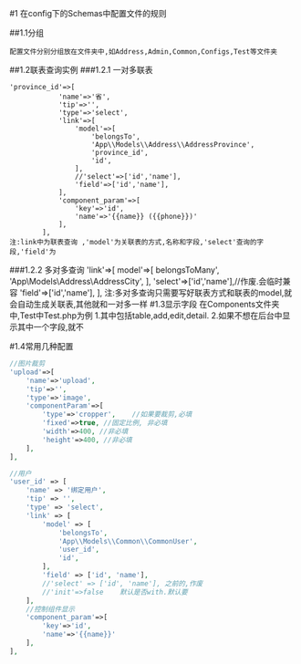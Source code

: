#1 在config下的Schemas中配置文件的规则
    
##1.1分组

    配置文件分别分组放在文件夹中,如Address,Admin,Common,Configs,Test等文件夹

##1.2联表查询实例
   ###1.2.1 一对多联表
   
    'province_id'=>[
                'name'=>'省',
                'tip'=>'',
                'type'=>'select',
                'link'=>[
                    'model'=>[
                        'belongsTo',
                        'App\\Models\\Address\\AddressProvince',
                        'province_id',
                        'id',
                    ],
                    //'select'=>['id','name'],
                    'field'=>['id','name'],
                ],
                'component_param'=>[
                    'key'=>'id',
                    'name'=>'{{name}} ({{phone}})'
                ],
            ],
    注:link中为联表查询 ,'model'为关联表的方式,名称和字段,'select'查询的字段,'field'为
   ###1.2.2 多对多查询
    'link'=>[ 
         model'=>[
              belongsToMany',
              'App\\Models\\Address\\AddressCity',
         ],
         'select'=>['id','name'],//作废.会临时兼容
         'field'=>['id','name'],
    ],
    注:多对多查询只需要写好联表方式和联表的model,就会自动生成关联表,其他就和一对多一样
#1.3显示字段
    在Components文件夹中,Test中Test.php为例
    1.其中包括table,add,edit,detail.
    2.如果不想在后台中显示其中一个字段,就不
    


    
    
    
#1.4常用几种配置
```php
//图片裁剪
'upload'=>[
    'name'=>'upload',
    'tip'=>'',
    'type'=>'image',
    'componentParam'=>[
        'type'=>'cropper',    //如果要裁剪,必填
        'fixed'=>true, //固定比例, 非必填
        'width'=>400, //非必填
        'height'=>400, //非必填
    ],
],

//用户
'user_id' => [
    'name' => '绑定用户',
    'tip' => '',
    'type' => 'select',
    'link' => [
        'model' => [
            'belongsTo',
            'App\\Models\\Common\\CommonUser',
            'user_id',
            'id',
        ],
        'field' => ['id', 'name'],
        //'select' => ['id', 'name'], 之前的,作废
        //'init'=>false    默认是否with.默认要
    ],
    //控制组件显示
    'component_param'=>[
        'key'=>'id',
        'name'=>'{{name}}'
    ],
],
```    
    
            

